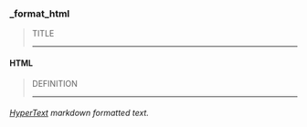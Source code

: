 ### _format_html



> TITLE
> 
> ------

#### HTML



> DEFINITION
> 
> ------

###### [HyperText](https://en.wikipedia.org/wiki/HTML) markdown formatted text.